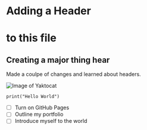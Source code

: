 # Adding a Header <h1> to this file

## Creating a major thing hear


Made a coulpe of changes and learned about headers.


![Image of Yaktocat](https://octodex.github.com/images/yaktocat.png)




```
print("Hello World")
```


- [ ] Turn on GitHub Pages
- [ ] Outline my portfolio
- [ ] Introduce myself to the world
